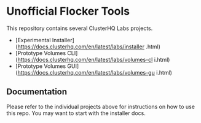 # Unofficial Flocker Tools

This repository contains several ClusterHQ Labs projects.

* [Experimental Installer](https://docs.clusterhq.com/en/latest/labs/installer
.html)
* [Prototype Volumes CLI](https://docs.clusterhq.com/en/latest/labs/volumes-cl
i.html)
* [Prototype Volumes GUI](https://docs.clusterhq.com/en/latest/labs/volumes-gu
i.html)

## Documentation

Please refer to the individual projects above for instructions on how to use this repo.
You may want to start with the installer docs.
